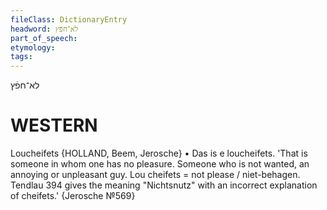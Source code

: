 ```yaml
---
fileClass: DictionaryEntry
headword: לא־חפֿץ
part_of_speech: 
etymology: 
tags: 
---
```

לא־חפֿץ

WESTERN
========

Loucheifets {HOLLAND, Beem, Jerosche}
	•	Das is e loucheifets. 'That is someone in whom one has no pleasure. Someone who is not wanted, an annoying or unpleasant guy. Lou cheifets = not please / niet-behagen. Tendlau 394 gives the meaning "Nichtsnutz" with an incorrect explanation of cheifets.' {Jerosche №569}